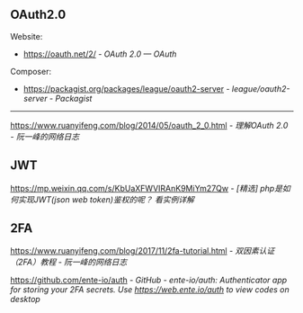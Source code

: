 
## OAuth2.0

Website: 

- https://oauth.net/2/ - *OAuth 2.0 — OAuth*

Composer: 
- https://packagist.org/packages/league/oauth2-server - *league/oauth2-server - Packagist*

----

https://www.ruanyifeng.com/blog/2014/05/oauth_2_0.html - *理解OAuth 2.0 - 阮一峰的网络日志*


## JWT

https://mp.weixin.qq.com/s/KbUaXFWVIRAnK9MiYm27Qw - *[精选] php是如何实现JWT(json web token)鉴权的呢？ 看实例详解*

## 2FA

https://www.ruanyifeng.com/blog/2017/11/2fa-tutorial.html - *双因素认证（2FA）教程 - 阮一峰的网络日志*

https://github.com/ente-io/auth - *GitHub - ente-io/auth: Authenticator app for storing your 2FA secrets. Use https://web.ente.io/auth to view codes on desktop*
